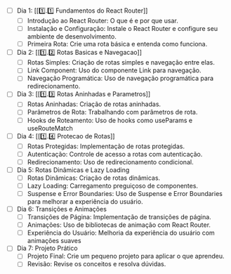 

- [ ] Dia 1: [[1️⃣.1️⃣ Fundamentos do React Router]]
	- [ ] Introdução ao React Router: O que é e por que usar.
	- [ ] Instalação e Configuração: Instale o React Router e configure seu ambiente de desenvolvimento.
	- [ ] Primeira Rota: Crie uma rota básica e entenda como funciona.

- [ ] Dia 2: [[1️⃣.2️⃣ Rotas Basicas e Navegacao]]
	- [ ] Rotas Simples: Criação de rotas simples e navegação entre elas.  
	- [ ] Link Component: Uso do componente Link para navegação.  
	- [ ] Navegação Programática: Uso de navegação programática para redirecionamento.

- [ ] Dia 3: [[1️⃣.3️⃣ Rotas Aninhadas e Parametros]]
	- [ ] Rotas Aninhadas: Criação de rotas aninhadas.  
	- [ ] Parâmetros de Rota: Trabalhando com parâmetros de rota.  
	- [ ] Hooks de Roteamento: Uso de hooks como useParams e useRouteMatch

- [ ] Dia 4: [[1️⃣.4️⃣ Protecao de Rotas]]
	- [ ] Rotas Protegidas: Implementação de rotas protegidas.  
	- [ ] Autenticação: Controle de acesso a rotas com autenticação.  
	- [ ] Redirecionamento: Uso de redirecionamento condicional.

- [ ] Dia 5: Rotas Dinâmicas e Lazy Loading
	- [ ] Rotas Dinâmicas: Criação de rotas dinâmicas.  
	- [ ] Lazy Loading: Carregamento preguiçoso de componentes.  
	- [ ] Suspense e Error Boundaries: Uso de Suspense e Error Boundaries para melhorar a experiência do usuário.

- [ ] Dia 6: Transições e Animações
	- [ ] Transições de Página: Implementação de transições de página.  
	- [ ] Animações: Uso de bibliotecas de animação com React Router.  
	- [ ] Experiência do Usuário: Melhoria da experiência do usuário com animações suaves

- [ ] Dia 7: Projeto Prático
	- [ ] Projeto Final: Crie um pequeno projeto para aplicar o que aprendeu.  
	- [ ] Revisão: Revise os conceitos e resolva dúvidas.
